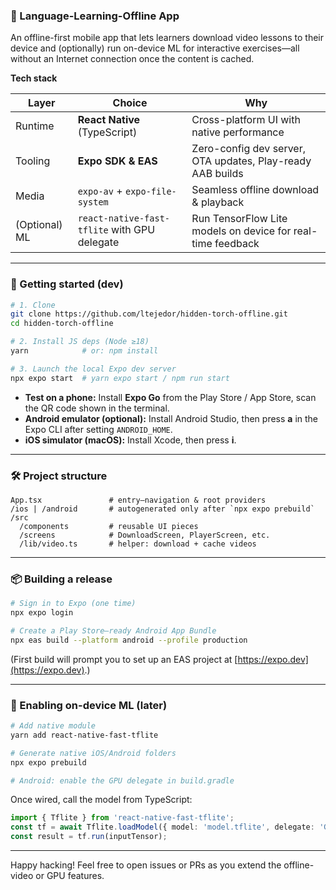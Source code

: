 ### 📱 Language-Learning-Offline App

An offline-first mobile app that lets learners download video lessons to their device and (optionally) run on-device ML for interactive exercises—all without an Internet connection once the content is cached.

**Tech stack**

| Layer         | Choice                                       | Why                                                         |
| ------------- | -------------------------------------------- | ----------------------------------------------------------- |
| Runtime       | **React Native** (TypeScript)                | Cross-platform UI with native performance                   |
| Tooling       | **Expo SDK & EAS**                           | Zero-config dev server, OTA updates, Play-ready AAB builds  |
| Media         | `expo-av` + `expo-file-system`               | Seamless offline download & playback                        |
| (Optional) ML | `react-native-fast-tflite` with GPU delegate | Run TensorFlow Lite models on device for real-time feedback |

---

### 🚀 Getting started (dev)

```bash
# 1. Clone
git clone https://github.com/ltejedor/hidden-torch-offline.git
cd hidden-torch-offline

# 2. Install JS deps (Node ≥18)
yarn            # or: npm install

# 3. Launch the local Expo dev server
npx expo start  # yarn expo start / npm run start
```

* **Test on a phone:** Install **Expo Go** from the Play Store / App Store, scan the QR code shown in the terminal.
* **Android emulator (optional):** Install Android Studio, then press **a** in the Expo CLI after setting `ANDROID_HOME`.
* **iOS simulator (macOS):** Install Xcode, then press **i**.

---

### 🛠️ Project structure

```
App.tsx               # entry—navigation & root providers
/ios | /android       # autogenerated only after `npx expo prebuild`
/src
  /components         # reusable UI pieces
  /screens            # DownloadScreen, PlayerScreen, etc.
  /lib/video.ts       # helper: download + cache videos
```

---

### 📦 Building a release

```bash
# Sign in to Expo (one time)
npx expo login

# Create a Play Store–ready Android App Bundle
npx eas build --platform android --profile production
```

(First build will prompt you to set up an EAS project at [https://expo.dev](https://expo.dev).)

---

### 🧪 Enabling on-device ML (later)

```bash
# Add native module
yarn add react-native-fast-tflite

# Generate native iOS/Android folders
npx expo prebuild

# Android: enable the GPU delegate in build.gradle
```

Once wired, call the model from TypeScript:

```ts
import { Tflite } from 'react-native-fast-tflite';
const tf = await Tflite.loadModel({ model: 'model.tflite', delegate: 'GPU' });
const result = tf.run(inputTensor);
```

---

Happy hacking! Feel free to open issues or PRs as you extend the offline-video or GPU features.
